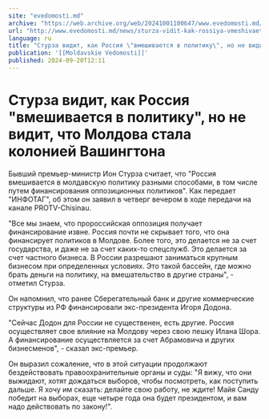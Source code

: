 ```yaml
---
site: "evedomosti.md"
archive: "https://web.archive.org/web/20241001100647/www.evedomosti.md/news/sturza-vidit-kak-rossiya-vmeshivaetsya-v-politiku-no-ne-vidi"
url: "http://www.evedomosti.md/news/sturza-vidit-kak-rossiya-vmeshivaetsya-v-politiku-no-ne-vidi"
language: ru
title: "Стурза видит, как Россия \"вмешивается в политику\", но не видит, что Молдова стала колонией Вашингтона"
publication: '[[Moldavskie Vedomosti]]'
published: 2024-09-20T12:11
---
```


# Стурза видит, как Россия "вмешивается в политику", но не видит, что Молдова стала колонией Вашингтона

Бывший премьер-министр Ион Стурза считает, что "Россия вмешивается в молдавскую политику разными способами, в том числе путем финансирования оппозиционных политиков". Как передает "ИНФОТАГ", об этом он заявил в четверг вечером в ходе передачи на канале PROTV-Chisinau.

"Все мы знаем, что пророссийская оппозиция получает финансирование извне. Россия почти не скрывает того, что она финансирует политиков в Молдове. Более того, это делается не за счет государства, и даже не за счет каких-то спецслужб. Это делается за счет частного бизнеса. В России разрешают заниматься крупным бизнесом при определенных условиях. Это такой бассейн, где можно брать деньги на политику, на вмешательство в другие страны", - отметил Стурза.

Он напомнил, что ранее Сберегательный банк и другие коммерческие структуры из РФ финансировали экс-президента Игоря Додона.

"Сейчас Додон для России не существенен, есть другие. Россия осуществляет свое влияние на Молдову через свою пешку Илана Шора. А финансирование осуществляется за счет Абрамовича и других бизнесменов", - сказал экс-премьер.

Он выразил сожаление, что в этой ситуации продолжают бездействовать правоохранительные органы и суды: "Я вижу, что они выжидают, хотят дождаться выборов, чтобы посмотреть, как поступить дальше. Я хочу им сказать: делайте свою работу, не ждите! Майя Санду победит на выборах, еще четыре года она будет президентом, и вам надо действовать по закону!".